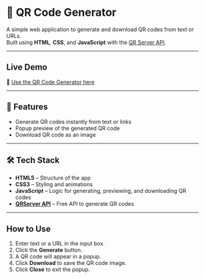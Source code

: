 # 📱 QR Code Generator

A simple web application to generate and download QR codes from text or URLs.  
Built using **HTML**, **CSS**, and **JavaScript** with the [QR Server API](https://goqr.me/api/).

---

## Live Demo
🔗 [Use the QR Code Generator here](https://afzytk.github.io/qr-code-generator/)

---

## 🚀 Features
- Generate QR codes instantly from text or links
- Popup preview of the generated QR code
- Download QR code as an image

---

## 🛠️ Tech Stack
- **HTML5** – Structure of the app  
- **CSS3** – Styling and animations  
- **JavaScript** – Logic for generating, previewing, and downloading QR codes  
- **[QRServer API](https://goqr.me/api/)** – Free API to generate QR codes  

---

## How to Use
1. Enter text or a URL in the input box.  
2. Click the **Generate** button.  
3. A QR code will appear in a popup.  
4. Click **Download** to save the QR code image.  
5. Click **Close** to exit the popup. 

